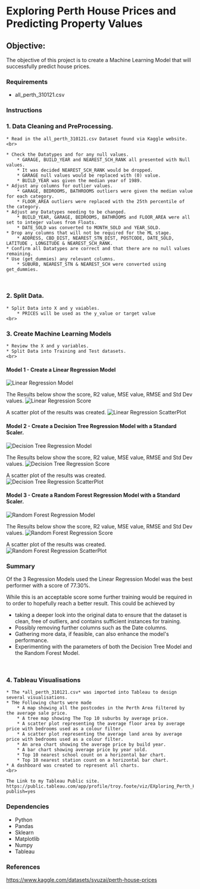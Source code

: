 # Exploring Perth House Prices and Predicting Property Values

## Objective: 

The objective of this project is to create a Machine Learning Model that will successfully predict house prices.

### Requirements

* all_perth_310121.csv

### Instructions

### 1. Data Cleaning and PreProcessing.

    * Read in the all_perth_310121.csv Dataset found via Kaggle website.
    <br>

    * Check the Datatypes and for any null values.
        * GARAGE, BUILD_YEAR and NEAREST_SCH_RANK all presented with Null values. 
        * It was decided NEAREST_SCH_RANK would be dropped. 
        * GARAGE null values would be replaced with (0) value.
        * BUILD_YEAR was given the median year of 1989.
    * Adjust any columns for outlier values.
        * GARAGE, BEDROOMS, BATHROOMS outliers were given the median value for each category. 
        * FLOOR_AREA outliers were replaced with the 25th percentile of the category.
    * Adjust any Datatypes needing to be changed.
        * BUILD_YEAR, GARAGE, BEDROOMS, BATHROOMS and FLOOR_AREA were all set to integer values from Floats. 
        * DATE_SOLD was converted to MONTH_SOLD and YEAR_SOLD.
    * Drop any columns that will not be required for the ML stage.
        * ADDRESS, CBD_DIST, NEAREST_STN_DIST, POSTCODE, DATE_SOLD, LATITUDE , LONGITUDE & NEAREST_SCH_RANK.
    * Confirm all Datatypes are correct and that there are no null values remaining.
    * Use (get_dummies) any relevant columns.
        * SUBURB, NEAREST_STN & NEAREST_SCH were converted using get_dummies.
<br>    

### 2. Split Data.

    * Split Data into X and y vaiables.
        * PRICES will be used as the y_value or target value
    <br>
### 3. Create Machine Learning Models
    * Review the X and y variables.
    * Split Data into Training and Test datasets.
    <br>

#### Model 1 - Create a Linear Regression Model 

![Linear Regression Model](Images/Linear_Model.png)

The Results below show the score, R2 value, MSE value, RMSE and Std Dev values.
![Linear Regression Score](Images/Linear_Score.png)

A scatter plot of the results was created.
![Linear Regression ScatterPlot](Images/LR_ScatterPlot.png)
    
#### Model 2 - Create a Decision Tree Regression Model with a Standard Scaler.

![Decision Tree Regression Model](Images/Decision_Tree_Model.png)
    
The Results below show the score, R2 value, MSE value, RMSE and Std Dev values.
![Decision Tree Regression Score](Images/Decision_Tree_Score.png)

A scatter plot of the results was created.
![Decision Tree Regression ScatterPlot](Images/DT_ScatterPlot.png)
    
    
#### Model 3 - Create a Random Forest Regression Model with a Standard Scaler.

![Random Forest Regression Model](Images/Random_Forest_Model.png)
    
The Results below show the score, R2 value, MSE value, RMSE and Std Dev values.
![Random Forest Regression Score](Images/Random_Forest_Score.png)

A scatter plot of the results was created.
![Random Forest Regression ScatterPlot](Images/RF_ScatterPlot.png)

### Summary 

Of the 3 Regression Models used the Linear Regression Model was the best performer with a score of 77.30%.<br>

While this is an acceptable score some further training would be required in to order to hopefully reach a better result. This could be achieved by 

* taking a deeper look into the original data to ensure that the dataset is clean, free of outliers, and contains sufficient instances for training. 
* Possibly removing further columns such as the Date columns. 
* Gathering more data, if feasible, can also enhance the model's performance.
* Experimenting with the parameters of both the Decision Tree Model and the Random Forest Model.


<br>

### 4. Tableau Visualisations

    * The *all_perth_310121.csv* was imported into Tableau to design several visualisations. 
    * THe Following charts were made
        * A map showing all the postcodes in the Perth Area filtered by the average sale price.
        * A tree map showing The Top 10 suburbs by average price.
        * A scatter plot representing the average floor area by average price with bedrooms used as a colour filter.
        * A scatter plot representing the average land area by average price with bedrooms used as a colour filter.
        * An area chart showing the average price by build year.
        * A bar chart showing average price by year sold.
        * Top 10 nearest school count on a horizontal bar chart.
        * Top 10 nearest station count on a horizontal bar chart.  
    * A dashboard was created to represent all charts.
    <br>

    The Link to my Tableau Public site.
    https://public.tableau.com/app/profile/troy.foote/viz/EXploring_Perth_House_Prices/Dashboard1?publish=yes

### Dependencies

* Python
* Pandas
* Sklearn
* Matplotlib
* Numpy
* Tableau

### References

https://www.kaggle.com/datasets/syuzai/perth-house-prices